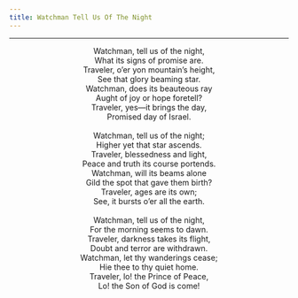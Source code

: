 ```yaml
---
title: Watchman Tell Us Of The Night
---
```


---
<center>
Watchman, tell us of the night,<br/>
What its signs of promise are.<br/>
Traveler, o’er yon mountain’s height,<br/>
See that glory beaming star.<br/>
Watchman, does its beauteous ray<br/>
Aught of joy or hope foretell?<br/>
Traveler, yes—it brings the day,<br/>
Promised day of Israel.<br/>
<br/>
Watchman, tell us of the night;<br/>
Higher yet that star ascends.<br/>
Traveler, blessedness and light,<br/>
Peace and truth its course portends.<br/>
Watchman, will its beams alone<br/>
Gild the spot that gave them birth?<br/>
Traveler, ages are its own;<br/>
See, it bursts o’er all the earth.<br/>
<br/>
Watchman, tell us of the night,<br/>
For the morning seems to dawn.<br/>
Traveler, darkness takes its flight,<br/>
Doubt and terror are withdrawn.<br/>
Watchman, let thy wanderings cease;<br/>
Hie thee to thy quiet home.<br/>
Traveler, lo! the Prince of Peace,<br/>
Lo! the Son of God is come!
</center>